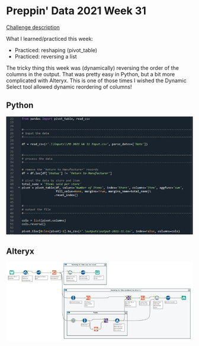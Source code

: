 # Preppin' Data 2021 Week 31

[Challenge description](https://preppindata.blogspot.com/2021/08/2021-week-36-excelling-in-prep.html)

What I learned/practiced this week:
* Practiced: reshaping (pivot_table)
* Practiced: reversing a list

The tricky thing this week was (dynamically) reversing the order of the columns in the output. That was pretty easy in Python, but a bit more complicated with Alteryx. This is one of those times I wished the Dynamic Select tool allowed dynamic reordering of columns!

## Python
<a href="preppin-data-2021-31.py">
<img src="img-python-code-2021-31.png?raw=true" alt="Python code">
</a>

## Alteryx
<a href="preppin-data-2021-31.yxzp">
<img src="img-alteryx-2021-31.png?raw=true" alt="Alteryx workflow">
</a>